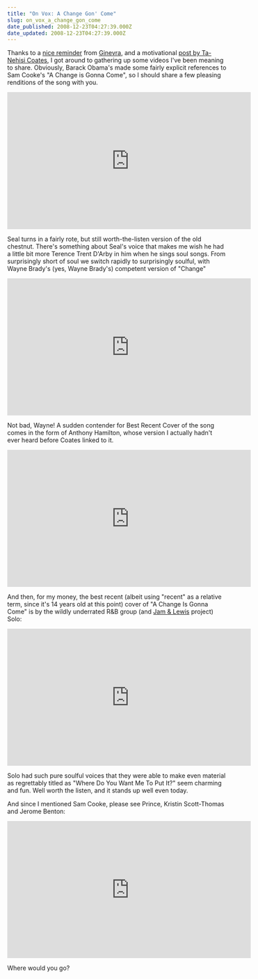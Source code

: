 ```yaml
---
title: "On Vox: A Change Gon' Come"
slug: on_vox_a_change_gon_come
date_published: 2008-12-23T04:27:39.000Z
date_updated: 2008-12-23T04:27:39.000Z
---
```


Thanks to a [nice reminder](https://web.archive.org/web/20090103044029/http://twitter.com/miz_ginevra/status/1073658911) from [Ginevra](http://ginevra.vox.com/), and a motivational [post by Ta-Nehisi Coates](https://www.theatlantic.com/entertainment/archive/2008/12/the-color-of-change/6486/), I got around to gathering up some videos I've been meaning to share. Obviously, Barack Obama's made some fairly explicit references to Sam Cooke's "A Change is Gonna Come", so I should share a few pleasing renditions of the song with you.

<iframe width="560" height="315" src="https://www.youtube-nocookie.com/embed/AK7L5eIfd0o" title="YouTube video player" frameborder="0" allow="accelerometer; autoplay; clipboard-write; encrypted-media; gyroscope; picture-in-picture; web-share" allowfullscreen></iframe>

Seal turns in a fairly rote, but still worth-the-listen version of the old chestnut. There's something about Seal's voice that makes me wish he had a little bit more Terence Trent D'Arby in him when he sings soul songs. From surprisingly short of soul we switch rapidly to surprisingly soulful, with Wayne Brady's (yes, Wayne Brady's) competent version of "Change"

<iframe width="560" height="315" src="https://www.youtube-nocookie.com/embed/HmX4L1dWqzU" title="YouTube video player" frameborder="0" allow="accelerometer; autoplay; clipboard-write; encrypted-media; gyroscope; picture-in-picture; web-share" allowfullscreen></iframe>

Not bad, Wayne! A sudden contender for Best Recent Cover of the song comes in the form of Anthony Hamilton, whose version I actually hadn't ever heard before Coates linked to it.

<iframe width="560" height="315" src="https://www.youtube-nocookie.com/embed/T0dUNqY1nmU" title="YouTube video player" frameborder="0" allow="accelerometer; autoplay; clipboard-write; encrypted-media; gyroscope; picture-in-picture; web-share" allowfullscreen></iframe>

And then, for my money, the best recent (albeit using "recent" as a relative term, since it's 14 years old at this point) cover of "A Change Is Gonna Come" is by the wildly underrated R&B group (and [Jam & Lewis](/2006/07/culture-jamming) project) Solo:

<iframe width="560" height="315" src="https://www.youtube-nocookie.com/embed/cPA4tqBoR7I" title="YouTube video player" frameborder="0" allow="accelerometer; autoplay; clipboard-write; encrypted-media; gyroscope; picture-in-picture; web-share" allowfullscreen></iframe>

Solo had such pure soulful voices that they were able to make even material as regrettably titled as "Where Do You Want Me To Put It?" seem charming and fun. Well worth the listen, and it stands up well even today.

And since I mentioned Sam Cooke, please see Prince, Kristin Scott-Thomas and Jerome Benton:

<iframe width="560" height="315" src="https://www.youtube-nocookie.com/embed/kbPo47TI8xs" title="YouTube video player" frameborder="0" allow="accelerometer; autoplay; clipboard-write; encrypted-media; gyroscope; picture-in-picture; web-share" allowfullscreen></iframe>

Where would you go?